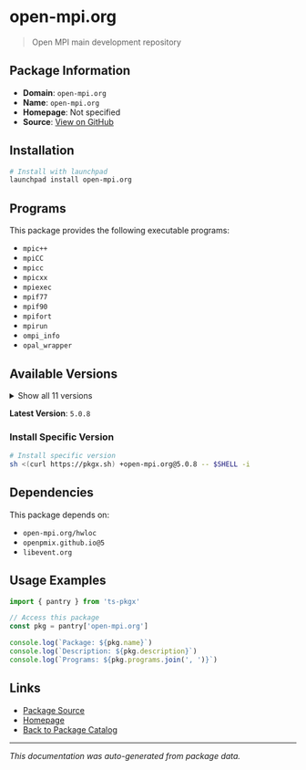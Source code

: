 # open-mpi.org

> Open MPI main development repository

## Package Information

- **Domain**: `open-mpi.org`
- **Name**: `open-mpi.org`
- **Homepage**: Not specified
- **Source**: [View on GitHub](https://github.com/pkgxdev/pantry/tree/main/projects/open-mpi.org/package.yml)

## Installation

```bash
# Install with launchpad
launchpad install open-mpi.org
```

## Programs

This package provides the following executable programs:

- `mpic++`
- `mpiCC`
- `mpicc`
- `mpicxx`
- `mpiexec`
- `mpif77`
- `mpif90`
- `mpifort`
- `mpirun`
- `ompi_info`
- `opal_wrapper`

## Available Versions

<details>
<summary>Show all 11 versions</summary>

- `5.0.8`, `5.0.7`, `5.0.6`, `5.0.5`, `5.0.4`
- `5.0.3`, `5.0.2`, `5.0.1`, `4.1.8`, `4.1.7`
- `4.1.5`

</details>

**Latest Version**: `5.0.8`

### Install Specific Version

```bash
# Install specific version
sh <(curl https://pkgx.sh) +open-mpi.org@5.0.8 -- $SHELL -i
```

## Dependencies

This package depends on:

- `open-mpi.org/hwloc`
- `openpmix.github.io@5`
- `libevent.org`

## Usage Examples

```typescript
import { pantry } from 'ts-pkgx'

// Access this package
const pkg = pantry['open-mpi.org']

console.log(`Package: ${pkg.name}`)
console.log(`Description: ${pkg.description}`)
console.log(`Programs: ${pkg.programs.join(', ')}`)
```

## Links

- [Package Source](https://github.com/pkgxdev/pantry/tree/main/projects/open-mpi.org/package.yml)
- [Homepage](#)
- [Back to Package Catalog](../../package-catalog.md)

---

*This documentation was auto-generated from package data.*
